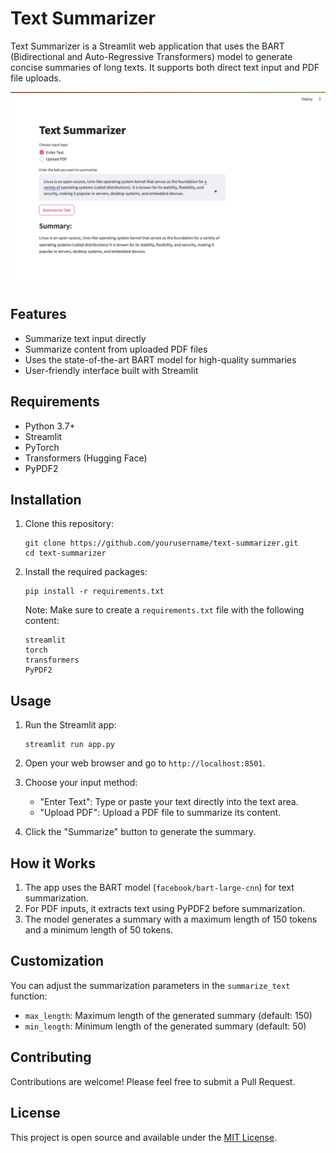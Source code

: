 # Text Summarizer

Text Summarizer is a Streamlit web application that uses the BART (Bidirectional and Auto-Regressive Transformers) model to generate concise summaries of long texts. It supports both direct text input and PDF file uploads.

![Text Summarizer Interface](output.jpg)

## Features

- Summarize text input directly
- Summarize content from uploaded PDF files
- Uses the state-of-the-art BART model for high-quality summaries
- User-friendly interface built with Streamlit

## Requirements

- Python 3.7+
- Streamlit
- PyTorch
- Transformers (Hugging Face)
- PyPDF2

## Installation

1. Clone this repository:
   ```
   git clone https://github.com/yourusername/text-summarizer.git
   cd text-summarizer
   ```

2. Install the required packages:
   ```
   pip install -r requirements.txt
   ```

   Note: Make sure to create a `requirements.txt` file with the following content:
   ```
   streamlit
   torch
   transformers
   PyPDF2
   ```

## Usage

1. Run the Streamlit app:
   ```
   streamlit run app.py
   ```

2. Open your web browser and go to `http://localhost:8501`.

3. Choose your input method:
   - "Enter Text": Type or paste your text directly into the text area.
   - "Upload PDF": Upload a PDF file to summarize its content.

4. Click the "Summarize" button to generate the summary.

## How it Works

1. The app uses the BART model (`facebook/bart-large-cnn`) for text summarization.
2. For PDF inputs, it extracts text using PyPDF2 before summarization.
3. The model generates a summary with a maximum length of 150 tokens and a minimum length of 50 tokens.

## Customization

You can adjust the summarization parameters in the `summarize_text` function:

- `max_length`: Maximum length of the generated summary (default: 150)
- `min_length`: Minimum length of the generated summary (default: 50)

## Contributing

Contributions are welcome! Please feel free to submit a Pull Request.

## License

This project is open source and available under the [MIT License](LICENSE).
